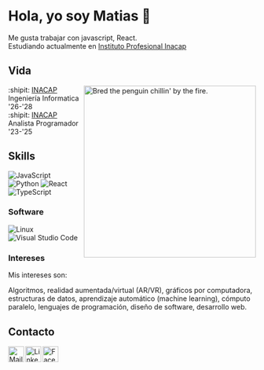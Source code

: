 # Hola, yo soy Matias  :wave:

Me gusta trabajar con javascript, React.  
Estudiando actualmente en [Instituto Profesional Inacap]

[Instituto Profesional Inacap]: https://portales.inacap.cl/

## Vida
<img align="right" alt="Bred the penguin chillin' by the fire." width="350" src="img/Fire.gif" />

:shipit: [INACAP] Ingeniería Informatica '26-'28<br>
:shipit: [INACAP] Analista Programador '23-'25

[INACAP]: https://portales.inacap.cl/

## Skills

![JavaScript](https://img.shields.io/badge/JavaScript-F7DF1E?logo=javascript&logoColor=black&style=for-the-badge)
![Python](https://img.shields.io/badge/Python-3776AB?logo=python&logoColor=white&style=for-the-badge)
![React](https://img.shields.io/badge/React-61DAFB?logo=react&logoColor=black&style=for-the-badge)
![TypeScript](https://img.shields.io/badge/TypeScript-3178C6?logo=typescript&logoColor=white&style=for-the-badge)


### Software

![Linux](https://img.shields.io/badge/Linux-FCC624?logo=Linux&logoColor=black&style=for-the-badge)
![Visual Studio Code](https://img.shields.io/badge/VSCode-007ACC?logo=visualstudiocode&logoColor=white&style=for-the-badge)

### Intereses

Mis intereses son:

Algoritmos, realidad aumentada/virtual (AR/VR), gráficos por computadora, estructuras de datos, aprendizaje automático (machine learning), cómputo paralelo, lenguajes de programación, diseño de software, desarrollo web.

## Contacto
<a href="mailto:mmunozs1996@gmail.com">
    <img height="32" align="left" alt="Mail" src="https://img.icons8.com/?size=1x&id=P7UIlhbpWzZm&format=png" />
</a>
<a href="https://www.linkedin.com/in/matias-andres-mu%C3%B1oz-soto-2aa9ab263/">
    <img height="32" align="left" alt="Linkedin" src="https://img.icons8.com/?size=512&id=13930&format=png" />
</a> 
<a href="https://www.facebook.com/Maaaatiasss/">
    <img height="32" align="left" alt="Facebook" src="https://img.icons8.com/?size=512&id=uLWV5A9vXIPu&format=png" />
</a> 

